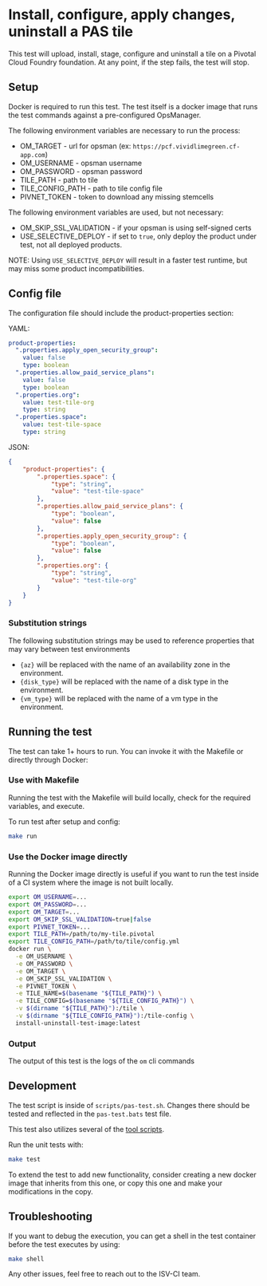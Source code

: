 # Install, configure, apply changes, uninstall a PAS tile

This test will upload, install, stage, configure and uninstall a tile on a Pivotal Cloud Foundry foundation. At any point, if the step fails, the test will stop.

## Setup

Docker is required to run this test.  The test itself is a docker image that runs the test commands against a pre-configured OpsManager.

The following environment variables are necessary to run the process:

- OM_TARGET - url for opsman (ex: `https://pcf.vividlimegreen.cf-app.com`)
- OM_USERNAME - opsman username
- OM_PASSWORD - opsman password
- TILE_PATH - path to tile
- TILE_CONFIG_PATH - path to tile config file
- PIVNET_TOKEN - token to download any missing stemcells

The following environment variables are used, but not necessary:

- OM_SKIP_SSL_VALIDATION - if your opsman is using self-signed certs
- USE_SELECTIVE_DEPLOY - if set to `true`, only deploy the product under test, not all deployed products.

NOTE: Using `USE_SELECTIVE_DEPLOY` will result in a faster test runtime, but may miss some product incompatibilities.

## Config file

The configuration file should include the product-properties section:

YAML:

```yaml
product-properties:
  ".properties.apply_open_security_group":
    value: false
    type: boolean
  ".properties.allow_paid_service_plans":
    value: false
    type: boolean
  ".properties.org":
    value: test-tile-org
    type: string
  ".properties.space":
    value: test-tile-space
    type: string
```

JSON:

```json
{
    "product-properties": {
        ".properties.space": {
            "type": "string",
            "value": "test-tile-space"
        },
        ".properties.allow_paid_service_plans": {
            "type": "boolean",
            "value": false
        },
        ".properties.apply_open_security_group": {
            "type": "boolean",
            "value": false
        },
        ".properties.org": {
            "type": "string",
            "value": "test-tile-org"
        }
    }
}

```

### Substitution strings

The following substitution strings may be used to reference properties that may vary between test environments

- `{az}` will be replaced with the name of an availability zone in the environment.
- `{disk_type}` will be replaced with the name of a disk type in the environment.
- `{vm_type}` will be replaced with the name of a vm type in the environment.

## Running the test

The test can take 1+ hours to run. You can invoke it with the Makefile or directly through Docker:

### Use with Makefile

Running the test with the Makefile will build locally, check for the required variables, and execute.

To run test after setup and config:

```bash
make run
```

### Use the Docker image directly

Running the Docker image directly is useful if you want to run the test inside of a CI system where the image is not built locally.

```bash
export OM_USERNAME=...
export OM_PASSWORD=...
export OM_TARGET=...
export OM_SKIP_SSL_VALIDATION=true|false
export PIVNET_TOKEN=...
export TILE_PATH=/path/to/my-tile.pivotal
export TILE_CONFIG_PATH=/path/to/tile/config.yml
docker run \
  -e OM_USERNAME \
  -e OM_PASSWORD \
  -e OM_TARGET \
  -e OM_SKIP_SSL_VALIDATION \
  -e PIVNET_TOKEN \
  -e TILE_NAME=$(basename "${TILE_PATH}") \
  -e TILE_CONFIG=$(basename "${TILE_CONFIG_PATH}") \
  -v $(dirname "${TILE_PATH}"):/tile \
  -v $(dirname "${TILE_CONFIG_PATH}"):/tile-config \
  install-uninstall-test-image:latest
```

### Output

The output of this test is the logs of the `om` cli commands

## Development

The test script is inside of `scripts/pas-test.sh`.  Changes there should be tested and reflected in the `pas-test.bats` test file.

This test also utilizes several of the [tool scripts](https://github.com/cf-platform-eng/isv-ci-toolkit/tree/master/tools).

Run the unit tests with:

```bash
make test
```

To extend the test to add new functionality, consider creating a new docker image that inherits from this one, or copy this one and make your modifications in the copy.

## Troubleshooting

If you want to debug the execution, you can get a shell in the test container before the test executes by using:

```bash
make shell
```

Any other issues, feel free to reach out to the ISV-CI team.
